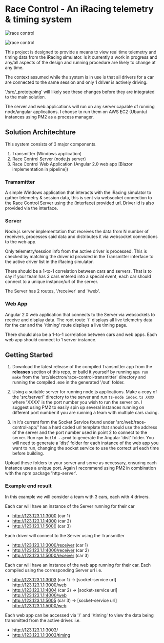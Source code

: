 # Race Control - An iRacing telemetry & timing system

![race control](https://i.gyazo.com/ad081f8d5d5ad3695c41db17f5756b45.gif)

![race control](https://i.imgur.com/dsGJd8a.png)

This project is designed to provide a means to view real time telemetry and timing data from the iRacing simulator. Is it currently a work in progress and any/all aspects of the design and running procedure are likely to change at any time.

The context assumed while the system is in use is that all drivers for a car are connected to the same session and only 1 driver is actively driving.

'/src/_prototyping' will likely see these changes before they are integrated to the main solution.

The server and web applications will run on any server capable of running node/angular applications. I choose to run them on AWS EC2 (Ubuntu) instances using PM2 as a process manager.

## Solution Architechture

This system consists of 3 major components.

1. Transmitter (Windows application)
2. Race Control Server (node.js server)
3. Race Control Web Application (Angular 2.0 web app [Blazor implementation in pipeline])

### Tramsmitter

A simple Windows application that interacts with the iRacing simulator to gather telemetry & session data, this is sent via websocket connection to the Race Control Server using the (interface) provided url. Driver id is also provided via the interface.

### Server

Node.js server implementation that receives the data from N number of receivers, processes said data and distributes it via websocket connections to the web app.

Only telemetry/session info from the active driver is processed. This is checked by matching the driver id provided in the Transmitter interface to the active driver list in the iRacing simulator.

There should be a 1-to-1 correlation between cars and servers. That is to say if your team has 3 cars entered into a special event, each car should connect to a unique instance/url of the server.

The Server has 2 routes, '/receiver' and '/web'.

### Web App

Angular 2.0 web application that connects to the Server via websockets to receive and display data. The root route '/' displays all live telemetry data for the car and the '/timing' route displays a live timing page.

There should also be a 1-to-1 correlation between cars and web apps. Each web app should connect to 1 server instance.

## Getting Started

1. Download the latest release of the compiled Transmitter app from the **releases** section of this repo, or build it yourself by running `npm run make` from the 'src/electron/race-control-transmitter' directory and running the compiled .exe in the generated '/out' folder.

2. Using a suitable server for running node.js applications. Make a copy of the 'src/server/' directory to the server and run `ts-node index.ts XXXX` where 'XXXX' is the port number you wish to run the server on. I suggest using PM2 to easily spin up several instances running on different port number if you are running a team with multiple cars racing.

3. In it's current form the Socket Service found under 'src/web/race-control-app/' has a hard coded url template that should use the address of the server and the port number used in point 2 to connect to the server. Run `npm build --prod` to generate the Angular 'dist' folder. You will need to generate a 'dist' folder for each instance of the web app you want to run, changing the socket service to use the correct url each time before building. 

Upload these folders to your server and serve as necessary, ensuring each instance uses a unique port. Again I recommend using PM2 in combination with the npm package 'http-server'.

### Example end result

In this example we will consider a team with 3 cars, each with 4 drivers.

Each car will have an instance of the Server running for their car
- http://123.123.1.1:3000 (car 1)
- http://123.123.1.1:4000 (car 2)
- http://123.123.1.1:5000 (car 3)

Each driver will connect to the Server using the Transmitter
- http://123.123.1.1:3000/receiver (car 1)
- http://123.123.1.1:4000/receiver (car 2)
- http://123.123.1.1:5000/receiver (car 3)

Each car will have an instance of the web app running for their car. Each compiled using the corresponding Server url i.e.
- http://123.123.1.1:3003 (car 1) -> [socket-service url] http://123.123.1.1:3000/web
- http://123.123.1.1:4004 (car 2) -> [socket-service url] http://123.123.1.1:4000/web
- http://123.123.1.1:5005 (car 3) -> [socket-service url] http://123.123.1.1:5000/web

Each web app can be accessed via '/' and '/timing' to view the data being transmitted from the active driver. i.e.
- http://123.123.1.1:3003/
- http://123.123.1.1:3003/timing
